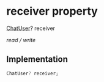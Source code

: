 


# receiver property







[ChatUser](../../models_chats_chat_user/ChatUser-class.md)? receiver
  
_<span class="feature">read / write</span>_






## Implementation

```dart
ChatUser? receiver;
```







